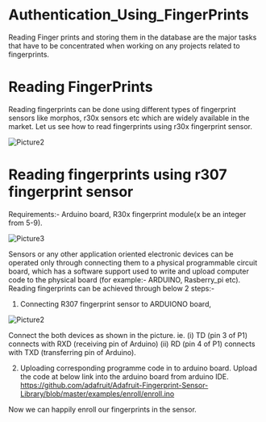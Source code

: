 # Authentication_Using_FingerPrints
Reading Finger prints and storing them in the database 
are the major tasks that have to be concentrated when working on any projects related to fingerprints.


# Reading FingerPrints
Reading fingerprints can be done using different types of fingerprint sensors like morphos, r30x sensors etc which are widely available in the market.
Let us see how to read fingerprints using r30x fingerprint sensor.

![Picture2](https://user-images.githubusercontent.com/29407642/59752575-22561400-92a0-11e9-8194-da80d499a726.jpg)

# Reading fingerprints using r307 fingerprint sensor
Requirements:- Arduino board, R30x fingerprint module(x be an integer from 5-9).

![Picture3](https://user-images.githubusercontent.com/29407642/59752834-8e387c80-92a0-11e9-87fb-6aca39586050.jpg)

Sensors or any other application oriented electronic devices can be operated only through connecting them to a physical programmable circuit board, which has a software support used to write and upload computer code to the physical board (for example:- ARDUINO, Rasberry_pi etc).
Reading fingerprints can be achieved through below 2 steps:-
1. Connecting R307 fingerprint sensor to ARDUIONO board,
   
![Picture2](https://user-images.githubusercontent.com/29407642/59752399-ce4b2f80-929f-11e9-9f5d-92791d551938.jpg)

Connect the both devices as shown in the picture.
ie. (i) TD (pin 3 of P1) connects with RXD (receiving pin of Arduino)
    (ii) RD (pin 4 of P1) connects with TXD (transferring pin of Arduino).


2. Uploading corresponding programme code in to arduino board. 
   Upload the code at below link into the arduino board from arduino IDE.
   https://github.com/adafruit/Adafruit-Fingerprint-Sensor-Library/blob/master/examples/enroll/enroll.ino
   
Now we can happily enroll our fingerprints in the sensor.


 
